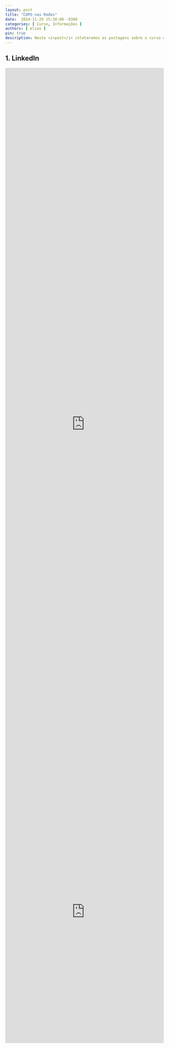 ```yaml
---
layout: post
title: "CDPO nas Redes"
date:  2024-11-29 15:30:00 -0300
categories: [ Curso, Informações ]
authors: [ elias ]
pin: true
description: Neste <i>post</i> coletaremos as postagens sobre o curso de atualização <strong>Estatística e Otimização para Ciência de Dados e Pesquisa Operacional</strong> nas redes sociais e outras mídias.
---
```


## 1. LinkedIn

<iframe src="https://www.linkedin.com/embed/feed/update/urn:li:share:7268231191860846592" height="2264" width="504" frameborder="0" allowfullscreen="" title="Embedded post"></iframe>

<iframe src="https://www.linkedin.com/embed/feed/update/urn:li:share:7266824998076493826" height="836" width="504" frameborder="0" allowfullscreen="" title="Publicação incorporada"></iframe>
